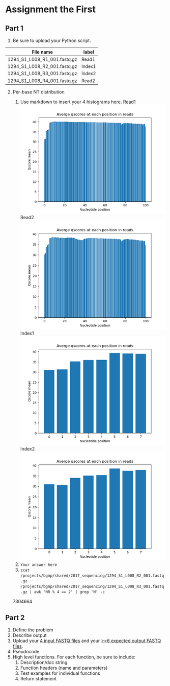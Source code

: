 # Assignment the First

## Part 1
1. Be sure to upload your Python script.

| File name | label |
|---|---|
| 1294_S1_L008_R1_001.fastq.gz | Read1 |
| 1294_S1_L008_R2_001.fastq.gz | Index1 |
| 1294_S1_L008_R3_001.fastq.gz | Index2 |
| 1294_S1_L008_R4_001.fastq.gz | Read2 |

2. Per-base NT distribution
    1. Use markdown to insert your 4 histograms here.
    Read1
    ![Read 1](https://github.com/2020-bgmp/demultiplexing-derrik-gratz/blob/master/Assignment-the-first/read1.png)
    Read2
    ![Read 2](https://github.com/2020-bgmp/demultiplexing-derrik-gratz/blob/master/Assignment-the-first/read2.png)
    Index1
    ![Index 1](https://github.com/2020-bgmp/demultiplexing-derrik-gratz/blob/master/Assignment-the-first/index1.png)
    Index2
    ![Index 2](https://github.com/2020-bgmp/demultiplexing-derrik-gratz/blob/master/Assignment-the-first/index2.png)
    2. ```Your answer here```
    3. ```zcat /projects/bgmp/shared/2017_sequencing/1294_S1_L008_R2_001.fastq.gz /projects/bgmp/shared/2017_sequencing/1294_S1_L008_R3_001.fastq.gz | awk 'NR % 4 == 2' | grep 'N' -c```
    
    7304664
    
## Part 2
1. Define the problem
2. Describe output
3. Upload your [4 input FASTQ files](../TEST-input_FASTQ) and your [>=6 expected output FASTQ files](../TEST-output_FASTQ).
4. Pseudocode
5. High level functions. For each function, be sure to include:
    1. Description/doc string
    2. Function headers (name and parameters)
    3. Test examples for individual functions
    4. Return statement

